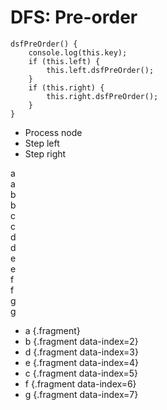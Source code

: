 # DFS: Pre-order

<div class="row">
<div class="cell-4">

```
dsfPreOrder() {
    console.log(this.key);
    if (this.left) {
        this.left.dsfPreOrder();
    }
    if (this.right) {
        this.right.dsfPreOrder();
    }
}
```

</div>
<div class="cell-2">

* Process node
* Step left
* Step right

</div>
</div>

<div class="row">
<div class="cell-5">


<div class="row mb-2">
<div class="node" id="dfs-pre-1">
<div class="node-inner fragment fragment-dn" data-style="out-in">
a
</div>
<div class="node-inner fragment fragment-dn background-green" data-style="in-out">
a
</div>
</div>
</div>

<div class="row mb-2">
<div></div>
<div class="node" id="dfs-pre-2">
<div class="node-inner fragment fragment-dn" data-style="out-in" data-index="2">
b
</div>
<div class="node-inner fragment fragment-dn background-green" data-style="in-out" data-index="2">
b
</div>
</div>
<div class="node" id="dfs-pre-3">
<div class="node-inner fragment fragment-dn" data-style="out-in" data-index="5">
c
</div>
<div class="node-inner fragment fragment-dn background-green" data-style="in-out" data-index="5">
c
</div>
</div>
<div></div>
</div>

<div class="row mb-2" >
<div class="node" id="dfs-pre-4">
<div class="node-inner fragment fragment-dn" data-style="out-in" data-index="3">
d
</div>
<div class="node-inner fragment fragment-dn background-green" data-style="in-out" data-index="3">
d
</div>
</div>
<div class="node" id="dfs-pre-5">
<div class="node-inner fragment fragment-dn" data-style="out-in" data-index="4">
e
</div>
<div class="node-inner fragment fragment-dn background-green" data-style="in-out" data-index="4">
e
</div>
</div>
<div class="node" id="dfs-pre-6">
<div class="node-inner fragment fragment-dn" data-style="out-in" data-index="6">
f
</div>
<div class="node-inner fragment fragment-dn background-green" data-style="in-out" data-index="6">
f
</div>
</div>
<div class="node" id="dfs-pre-7">
<div class="node-inner fragment fragment-dn" data-style="out-in" data-index="7">
g
</div>
<div class="node-inner fragment fragment-dn background-green" data-style="in-out" data-index="7">
g
</div>
</div>
</div>

</div>
<div class="cell-1">

* a {.fragment}
* b {.fragment data-index=2}
* d {.fragment data-index=3}
* e {.fragment data-index=4}
* c {.fragment data-index=5}
* f {.fragment data-index=6}
* g {.fragment data-index=7}

</div>


<div class="line line-arrow-end" data-from="dfs-pre-1" data-to="dfs-pre-2" data-from-side="b" data-to-side="t"></div>
<div class="line line-arrow-end" data-from="dfs-pre-1" data-to="dfs-pre-3" data-from-side="b" data-to-side="t"></div>
<div class="line line-arrow-end" data-from="dfs-pre-2" data-to="dfs-pre-4" data-from-side="b" data-to-side="t"></div>
<div class="line line-arrow-end" data-from="dfs-pre-2" data-to="dfs-pre-5" data-from-side="b" data-to-side="t"></div>
<div class="line line-arrow-end" data-from="dfs-pre-3" data-to="dfs-pre-6" data-from-side="b" data-to-side="t"></div>
<div class="line line-arrow-end" data-from="dfs-pre-3" data-to="dfs-pre-7" data-from-side="b" data-to-side="t"></div>


